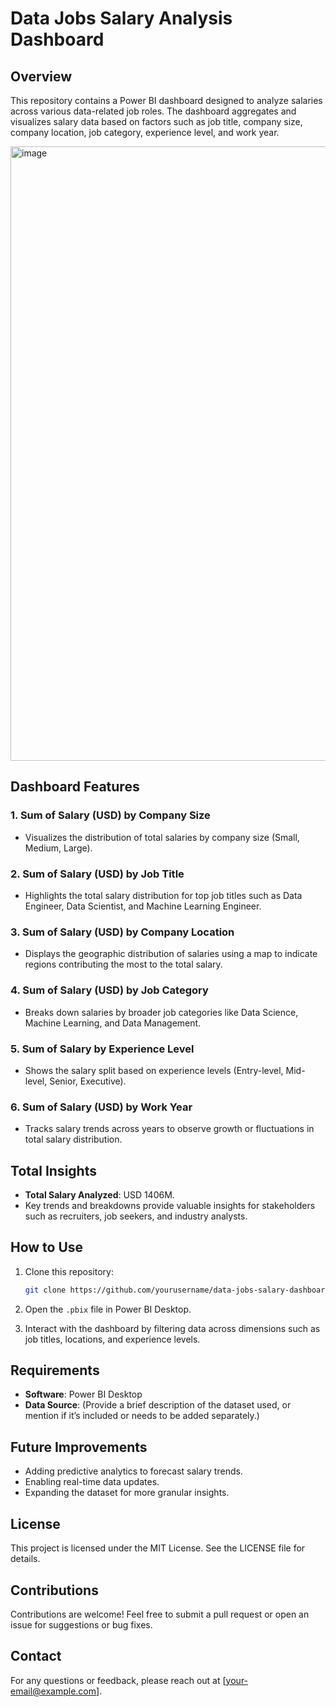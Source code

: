 # Data Jobs Salary Analysis Dashboard

## Overview
This repository contains a Power BI dashboard designed to analyze salaries across various data-related job roles. The dashboard aggregates and visualizes salary data based on factors such as job title, company size, company location, job category, experience level, and work year.

<img width="983" alt="image" src="https://github.com/user-attachments/assets/74d009e0-9b6a-4047-ab6b-e0be51d3e192" />

## Dashboard Features

### 1. **Sum of Salary (USD) by Company Size**
- Visualizes the distribution of total salaries by company size (Small, Medium, Large).

### 2. **Sum of Salary (USD) by Job Title**
- Highlights the total salary distribution for top job titles such as Data Engineer, Data Scientist, and Machine Learning Engineer.

### 3. **Sum of Salary (USD) by Company Location**
- Displays the geographic distribution of salaries using a map to indicate regions contributing the most to the total salary.

### 4. **Sum of Salary (USD) by Job Category**
- Breaks down salaries by broader job categories like Data Science, Machine Learning, and Data Management.

### 5. **Sum of Salary by Experience Level**
- Shows the salary split based on experience levels (Entry-level, Mid-level, Senior, Executive).

### 6. **Sum of Salary (USD) by Work Year**
- Tracks salary trends across years to observe growth or fluctuations in total salary distribution.

## Total Insights
- **Total Salary Analyzed**: USD 1406M.
- Key trends and breakdowns provide valuable insights for stakeholders such as recruiters, job seekers, and industry analysts.

## How to Use
1. Clone this repository:
   ```bash
   git clone https://github.com/yourusername/data-jobs-salary-dashboard.git
   ```

2. Open the `.pbix` file in Power BI Desktop.
3. Interact with the dashboard by filtering data across dimensions such as job titles, locations, and experience levels.

## Requirements
- **Software**: Power BI Desktop
- **Data Source**: (Provide a brief description of the dataset used, or mention if it’s included or needs to be added separately.)

## Future Improvements
- Adding predictive analytics to forecast salary trends.
- Enabling real-time data updates.
- Expanding the dataset for more granular insights.

## License
This project is licensed under the MIT License. See the LICENSE file for details.

## Contributions
Contributions are welcome! Feel free to submit a pull request or open an issue for suggestions or bug fixes.

## Contact
For any questions or feedback, please reach out at [your-email@example.com].

